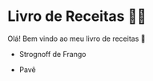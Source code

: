 # Livro de Receitas :man_cook:

Olá! Bem vindo ao meu livro de receitas :wave:

- Strognoff de Frango

- Pavê

